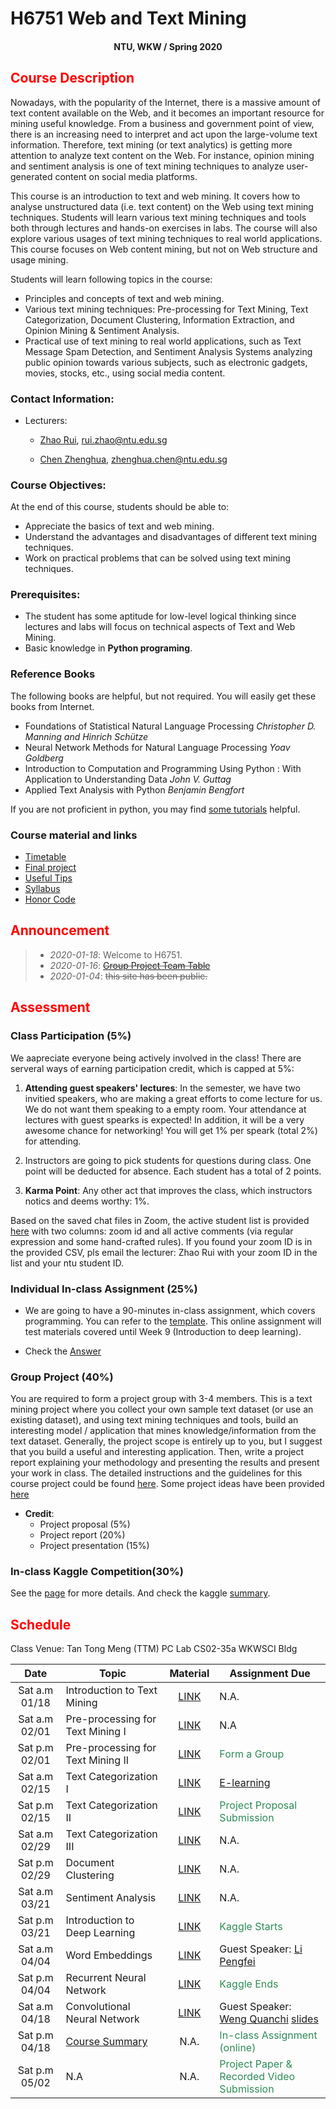 # H6751 Web and Text Mining

#### <center>NTU, WKW / Spring 2020</center>

## <font color='Red'>Course Description </font>

Nowadays, with the popularity of the Internet, there is a massive amount of text content available on the Web, and it becomes an important resource for mining useful knowledge. From a business and government point of view, there is an increasing need to interpret and act upon the large-volume text information. Therefore, text mining (or text analytics) is getting more attention to analyze text content on the Web. For instance, opinion mining and sentiment analysis is one of text mining techniques to analyze user-generated content on social media platforms.

This course is an introduction to text and web mining. It covers how to analyse unstructured data (i.e. text content) on the Web using text mining techniques. Students will learn various text mining techniques and tools both through lectures and hands-on exercises in labs. The course will also explore various usages of text mining techniques to real world applications. This course focuses on Web content mining, but not on Web structure and usage mining.

Students will learn following topics in the course:

* Principles and concepts of text and web mining.
* Various text mining techniques: Pre-processing for Text Mining, Text Categorization, Document Clustering, Information Extraction, and Opinion Mining & Sentiment Analysis.
* Practical use of text mining to real world applications, such as Text Message Spam Detection,
and Sentiment Analysis Systems analyzing public opinion towards various subjects, such as electronic gadgets, movies, stocks, etc., using social media content.

### Contact Information:

- Lecturers: 
     * [Zhao Rui](https://rzntu.github.io), [rui.zhao@ntu.edu.sg](mailto:rui.zhao@ntu.edu.sg)

     * [Chen Zhenghua](https://zhenghuantu.github.io), [zhenghua.chen@ntu.edu.sg](mailto:zhenghua.chen@ntu.edu.sg)
            
### Course Objectives:

At the end of this course, students should be able to:

- Appreciate the basics of text and web mining.
- Understand the advantages and disadvantages of different text mining techniques.
- Work on practical problems that can be solved using text mining techniques.

### Prerequisites:

- The student has some aptitude for low-level logical thinking since lectures and labs will focus
on technical aspects of Text and Web Mining.
- Basic knowledge in **Python programing**.

### Reference Books

The following books are helpful, but not required. You will easily get these books from Internet.


- Foundations of Statistical Natural Language Processing *Christopher D. Manning and Hinrich Schütze*
- Neural Network Methods for Natural Language Processing *Yoav Goldberg*
- Introduction to Computation and Programming Using Python : With Application to Understanding Data *John V. Guttag* 
- Applied Text Analysis with Python *Benjamin Bengfort* 

If you are not proficient in python, you may find [some tutorials](material/coding.md) helpful.

### Course material and links

- [Timetable](#schedule)
- [Final project](project/project.md)
- [Useful Tips](material/dspractice.md)
- [Syllabus](material/H67512020.pdf)
- [Honor Code](honorcode.md)

## <font color='Red'>Announcement</font>

> - *2020-01-18*: Welcome to H6751.
> - *2020-01-16*: ~~[Group Project Team Table](https://docs.google.com/spreadsheets/d/1V93TaLzOjVksmbdAsAfB20KkY9aeNJKpH3Vm-ZH3G2Y/edit?usp=sharing)~~
> - *2020-01-04*: ~~this site has been public.~~

## <font color='Red'>Assessment</font>

### Class Participation (5%)

We aapreciate everyone being actively involved in the class! There are serveral ways of earning participation credit, which is capped at 5%:

1. **Attending guest speakers' lectures**: In the semester, we have two invitied speakers, who are making a great efforts to come lecture for us. We do not want them speaking to a empty room. Your attendance at lectures with guest spearks is expected! In addition, it will be a very awesome chance for networking! You will get 1% per speark (total 2%) for attending.

2. Instructors are going to pick students for questions during class. One point will be deducted for absence. Each student has a total of 2 points.

3. **Karma Point**: Any other act that improves the class, which instructors notics and deems worthy: 1%. 

Based on the saved chat files in Zoom, the active student list is provided [here](material/karma_points.csv) with two columns: zoom id and all active comments (via regular expression and some hand-crafted rules).  If you found your zoom ID is in the provided CSV, pls email the lecturer: Zhao Rui with your zoom ID in the list and your ntu student ID. 

### Individual In-class Assignment (25%)

* We are going to have a 90-minutes in-class assignment, which covers programming. You can refer to the [template](project/template.zip). This online assignment will test materials covered until Week 9 (Introduction to deep learning).

* Check the [Answer](project/h6751_assignment_solutions.html)

### Group Project (40%)

You are required to form a project group with 3-4 members. This is a text mining project where you collect your own sample text dataset (or use an existing dataset), and using text mining techniques and tools, build an interesting model / application that mines knowledge/information from the text dataset. Generally, the project scope is entirely up to you, but I suggest that you build a useful and interesting application. Then, write a project report explaining your methodology and presenting the results and present your work in class. The detailed instructions and the guidelines for this course project could be found [here](project/h6751_guidlines_grading.pdf). Some project ideas have been provided [here](project/project.md)

- **Credit**:
  * Project proposal (5%) 
  * Project report (20%) 
  * Project presentation (15%)

### In-class Kaggle Competition(30%)

See the [page](project/kaggle.md) for more details. And check the kaggle [summary](project/kaggle_summary.md).

## <font color='Red'>Schedule</font>

Class Venue: Tan Tong Meng (TTM) PC Lab CS02-35a WKWSCI Bldg

**Date** |	**Topic** |	**Material** | **Assignment Due**
:----:  | ------- | :----: | ---------------
Sat a.m 01/18 | Introduction to Text Mining | [LINK](note/blogs01.md) | N.A.
Sat a.m 02/01 | Pre-processing for Text Mining I | [LINK](note/blogs02.md) | N.A
Sat p.m 02/01 | Pre-processing for Text Mining II  | [LINK](note/blogs03.md) | <font color='SeaGreen'>Form a Group</font>
Sat a.m 02/15 | Text Categorization I | [LINK](note/blogs04.md) | [E-learning](note/blogsie.md)
Sat p.m 02/15 | Text Categorization II  | [LINK](note/blogs05.md) | <font color='SeaGreen'>Project Proposal Submission</font>
Sat a.m 02/29 | Text Categorization III | [LINK](note/blogs06.md) | N.A.
Sat p.m 02/29 | Document Clustering| [LINK](note/blogs07.md) | N.A.
Sat a.m 03/21 | Sentiment Analysis | [LINK](note/blogs08.md) | N.A.
Sat p.m 03/21 | Introduction to Deep Learning | [LINK](note/blogs09.md) | <font color='SeaGreen'>Kaggle Starts</font>
Sat a.m 04/04 | Word Embeddings | [LINK](note/blogs10.md) | Guest Speaker: [Li Pengfei](https://www.linkedin.com/in/li-pengfei-44454080/?originalSubdomain=sg)
Sat p.m 04/04 | Recurrent Neural Network | [LINK](note/blogs11.md) | <font color='SeaGreen'>Kaggle Ends</font>
Sat a.m 04/18 | Convolutional Neural Network | [LINK](note/blogs12.md) | Guest Speaker: [Weng Quanchi](https://www.linkedin.com/in/quanchi-weng-10822711a/?originalSubdomain=sg) [slides](slides/qc_ner.pdf)
Sat p.m 04/18 | [Course Summary](slides/w13.pdf) | N.A. | <font color='SeaGreen'>In-class Assignment (online)</font>
Sat p.m 05/02 | N.A | N.A. |<font color='SeaGreen'>Project Paper & Recorded Video Submission</font>

    

